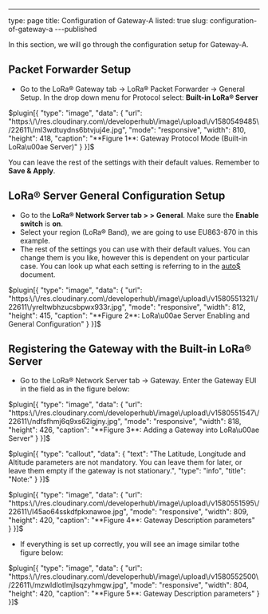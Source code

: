 ---
type: page
title: Configuration of Gateway-A
listed: true
slug: configuration-of-gateway-a
---published

In this section, we will go through the configuration setup for Gateway-A.

## Packet Forwarder Setup

- Go to the LoRa®  Gateway tab -> LoRa® Packet Forwarder -> General Setup. In the drop down menu for Protocol select: **Built-in LoRa® Server**

$plugin[{
    "type": "image",
    "data": {
        "url": "https:\/\/res.cloudinary.com\/developerhub\/image\/upload\/v1580549485\/22611\/ml3wdtuydns6btvjuj4e.jpg",
        "mode": "responsive",
        "width": 810,
        "height": 418,
        "caption": "**Figure 1**: Gateway Protocol Mode (Built-in LoRa\u00ae Server)"
    }
}]$

You can leave the rest of the settings with their default values. Remember to **Save & Apply**.

## LoRa® Server General Configuration Setup

- Go to the **LoRa® Network Server tab  > >  General**. Make sure the **Enable switch** is **on**.
- Select your region (LoRa® Band), we are going to use EU863-870 in this example.
- The rest of the settings you can use with their default values. You can change them is you like, however this is dependent on your particular case. You can look up what each setting is referring to in the [auto$](/rak7249-macro-outdoor-gateway/lora-network-server) document. 

$plugin[{
    "type": "image",
    "data": {
        "url": "https:\/\/res.cloudinary.com\/developerhub\/image\/upload\/v1580551321\/22611\/yreltwbhzucsbpwx933r.jpg",
        "mode": "responsive",
        "width": 812,
        "height": 415,
        "caption": "**Figure 2**: LoRa\u00ae Server Enabling and General Configuration"
    }
}]$

## Registering the Gateway with the Built-in LoRa® Server

- Go to the LoRa® Network Server tab -> Gateway. Enter the Gateway EUI in the field as in the figure below:

$plugin[{
    "type": "image",
    "data": {
        "url": "https:\/\/res.cloudinary.com\/developerhub\/image\/upload\/v1580551547\/22611\/ndfsfhmj6q9xs62igjny.jpg",
        "mode": "responsive",
        "width": 818,
        "height": 426,
        "caption": "**Figure 3**: Adding a Gateway into LoRa\u00ae Server"
    }
}]$

$plugin[{
    "type": "callout",
    "data": {
        "text": "The Latitude, Longitude and Altitude parameters are not mandatory. You can leave them for later, or leave them empty if the gateway is not stationary.",
        "type": "info",
        "title": "Note:"
    }
}]$

$plugin[{
    "type": "image",
    "data": {
        "url": "https:\/\/res.cloudinary.com\/developerhub\/image\/upload\/v1580551595\/22611\/l45ao64sskdfpkxnawoe.jpg",
        "mode": "responsive",
        "width": 809,
        "height": 420,
        "caption": "**Figure 4**: Gateway Description parameters"
    }
}]$

- If everything is set up correctly, you will see an image similar tothe figure below:

$plugin[{
    "type": "image",
    "data": {
        "url": "https:\/\/res.cloudinary.com\/developerhub\/image\/upload\/v1580552500\/22611\/mzwldlotlmjlsqzyhmgw.jpg",
        "mode": "responsive",
        "width": 804,
        "height": 420,
        "caption": "**Figure 5**: Gateway Description parameters"
    }
}]$

